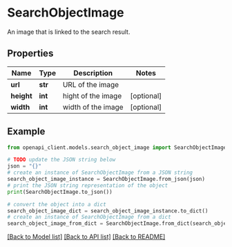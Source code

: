 # SearchObjectImage

An image that is linked to the search result.

## Properties

Name | Type | Description | Notes
------------ | ------------- | ------------- | -------------
**url** | **str** | URL of the image | 
**height** | **int** | hight of the image | [optional] 
**width** | **int** | width of the image | [optional] 

## Example

```python
from openapi_client.models.search_object_image import SearchObjectImage

# TODO update the JSON string below
json = "{}"
# create an instance of SearchObjectImage from a JSON string
search_object_image_instance = SearchObjectImage.from_json(json)
# print the JSON string representation of the object
print(SearchObjectImage.to_json())

# convert the object into a dict
search_object_image_dict = search_object_image_instance.to_dict()
# create an instance of SearchObjectImage from a dict
search_object_image_from_dict = SearchObjectImage.from_dict(search_object_image_dict)
```
[[Back to Model list]](../README.md#documentation-for-models) [[Back to API list]](../README.md#documentation-for-api-endpoints) [[Back to README]](../README.md)


